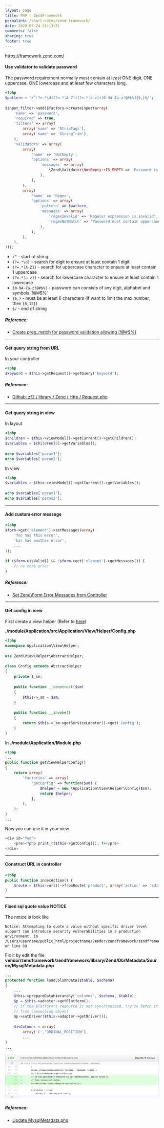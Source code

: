 ```yaml
---
layout: page
title: PHP - ZendFramework
permalink: /short-notes/zend-framework/
date: 2020-05-24 21:13:51
comments: false
sharing: true
footer: true
---
```


https://framework.zend.com/

#### Use validator to validate password

The password requirement normally must contain at least ONE digit, ONE uppercase, ONE lowercase and at least few characters long.

```php
<?php
$pattern = '/^(?=.*\d)(?=.*[A-Z])(?=.*[a-z])[0-9A-Za-z!@#$%]{6,}$/';

$input_filter->add($factory->createInput(array(
    'name' => 'password',
    'required' => true,
    'filters' => array(
        array('name' => 'StripTags'),
        array('name' => 'StringTrim'),
    ),
    'validators' => array(
        array(
            'name' => 'NotEmpty',
            'options' => array(
                'messages' => array(
                    \Zend\Validator\NotEmpty::IS_EMPTY => 'Password is required',
                ),
            ),
        ),
        array(
            'name' => 'Regex',
            'options' => array(
                'pattern' => $pattern,
                'messages' => array(
                    'regexInvalid' => 'Regular expression is invalid',
                    'regexNotMatch' => 'Password must contain uppercase, lowercase & digit and at least 6 characters',
                ),
            ),
        ),
    ),
)));
```

* `/^` - start of string
* `(?=.*\d)` - search for digit to ensure at least contain 1 digit
* `(?=.*[A-Z])` - search for uppercase character to ensure at least contain 1 uppercase
* `(?=.*[a-z])` - search for lowercase character to ensure at least contain 1 lowercase
* `[0-9A-Za-z!@#$%]` - password can consists of any digit, alphabet and symbols '!@#$%'
* `{6,}` - must be at least 6 characters (if want to limit the max number, then `{6,12}`)
* `$/` - end of string

##### Reference:

- [Create preg_match for password validation allowing (!@#$%)](http://stackoverflow.com/questions/11873990/create-preg-match-for-password-validation-allowing#answers)

---

#### Get query string from URL

In your controller

```php
<?php
$keyword = $this->getRequest()->getQuery('keyword');
```

##### Reference:

- [Github: zf2 / library / Zend / Http / Request.php](https://github.com/zendframework/zf2/blob/master/library/Zend/Http/Request.php#L232-L243)

---

#### Get query string in view

In layout

```php
<?php
$children = $this->viewModel()->getCurrent()->getChildren();
$variables = $children[0]->getVariables();

echo $variables['param1'];
echo $variables['param2'];
```

In view

```php
<?php
$variables = $this->viewModel()->getCurrent()->getVariables();

echo $variables['param1'];
echo $variables['param2'];
```

---

#### Add custom error message

```php
<?php
$form->get('element')->setMessages(array(
    'foo has this error',
    'bar has another error',
    ...
));

if ($form->isValid() && !$form->get('element')->getMessages()) {
    // no more error
}
```

##### Reference:

- [Set Zend\Form Error Messages from Controller](http://stackoverflow.com/questions/12896624/set-zend-form-error-messages-from-controller#answer-12912336)

---

#### Get config in view

First create a view helper (Refer to [here](http://jslim.net/blog/2013/04/19/zendframework-2-create-a-custom-view-helper/))

**./module/Application/src/Application/View/Helper/Config.php**

```php
<?php
namespace Application\View\Helper;

use Zend\View\Helper\AbstractHelper;

class Config extends AbstractHelper
{
    private $_sm;

    public function __construct($sm)
    {
        $this->_sm = $sm;
    }

    public function __invoke()
    {
        return $this->_sm->getServiceLocator()->get('Config');
    }
}
```

In **./module/Application/Module.php**

```php
<?php
...
public function getViewHelperConfig()
{
    return array(
        'factories' => array(
            'getConfig' => function($sm) {
                $helper = new \Application\View\Helper\Config($sm);
                return $helper;
            },
        ),
    );
}
...
```

Now you can use it in your view

```php
<div id="foo">
    <pre><?php print_r($this->getConfig()); ?></pre>
</div>
```

---

#### Construct URL in controller

```php
<?php
public function indexAction() {
    $route = $this->url()->fromRoute('product', array('action' => 'edit'));
}
```

---

#### Fixed sql quote value NOTICE

The notice is look like

```
Notice: Attempting to quote a value without specific driver level support can introduce security vulnerabilities in a production environment. in /Users/username/public_html/projectname/vendor/zendframework/zendframework/library/Zend/Db/Adapter/Platform/Sql92.php on line 80
```

Fix it by edit the file **vendor/zendframework/zendframework/library/Zend/Db/Metadata/Source/MysqlMetadata.php**

```php
...
protected function loadColumnData($table, $schema)
{
    ...
    $this->prepareDataHierarchy('columns', $schema, $table);
    $p = $this->adapter->getPlatform();
    // if the platform's resource is not synchronized, try to fetch it
    // from connection object
    $p->setDriver($this->adapter->getDriver());

    $isColumns = array(
        array('C','ORDINAL_POSITION'),
        ...
}
...
```

![alt text](/images/short-notes/zend-framework/zf2-sql-quote-notice.png "Add the green highlighted lines")

##### Reference:

- [Update MysqlMetadata.php](https://github.com/neoglez/zf2/commit/d184bc2fab07a5b1a0bb69a68daaed80bb4c4bc1)
